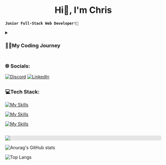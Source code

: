<h1 align="center">Hi👋, I'm Chris</h1>


**`Junior Full-Stack Web Developer!🚀`**
<details>
   <summary><h3>👨‍💻My Coding Journey</h3></summary>
I've always been drawn to working with computers, exploring different areas such as audio editing, UI design, video editing and gaming. While I dabbled in these areas to some extent, gaming became my main focus. However, my passion for computer work has remained strong and I can see myself still immersed in it 40 years from now. However, the title "developer" always seemed a little intimidating, as I believed it required formal education or a certain level of academic ability. Nevertheless, the desire to be part of the field persisted.
By chance, I crossed paths with friends who worked in front-end and back-end development, and they introduced me to the possibility of coding bootcamps. They shared that these bootcamps could open doors and lead to opportunities in the industry. Intrigued, I delved deeper into the idea and promptly jumped at the opportunity to enroll in a bootcamp. Over the course of a rigorous 5-month programme, I underwent intensive training in technologies such as HTML, CSS, JavaScript and React for front-end development. On the backend, I immersed myself in nextJS, nodeJS, Express JS and MongoDB.

These newfound skills allowed me to further hone my development skills and specialise in web development. It's worth noting that I have a penchant for typing on mechanical keyboards and enjoy assembling custom keyboards to optimise both the tactile experience and the sound.

What really appeals to me about this profession is the fact that learning never stops and challenges are a constant companion. I enjoy unravelling complex problems and using my creative and analytical skills. Working as part of a team of like-minded individuals, all working towards a common goal, has proven to be immensely rewarding.


This passion, my affinity for computer work and my drive for continuous growth and overcoming complex challenges motivate and drive me forward.
I relish the opportunity to express my creativity and exercise autonomy, and I welcome the new challenges that come my way.
</details>



## <h3>🌐 Socials:</h3>

[![Discord](https://img.shields.io/badge/Discord-%235865F2.svg?style=for-the-badge&logo=discord&logoColor=white)](https://discord.com/users/103485149622063104)
[![LinkedIn](https://img.shields.io/badge/linkedin-%230077B5.svg?style=for-the-badge&logo=linkedin&logoColor=white)](https://linkedin.com/in/christopher-mütterlein-49302a287)

## <h3>💻Tech Stack:</h3>

[![My Skills](https://skillicons.dev/icons?i=html,css,sass,tailwind,javascript,react)](https://skillicons.dev)

[![My Skills](https://skillicons.dev/icons?i=nodejs,nextjs,express,mongodb)](https://skillicons.dev)

[![My Skills](https://skillicons.dev/icons?i=figma,git,github)](https://skillicons.dev)
##


<img style="display: block; align:center; user-select: none; margin-inline: auto; background-color: rgb(230, 230, 230); --darkreader-inline-bgcolor:#26292b;" src="https://res.cloudinary.com/practicaldev/image/fetch/s--R5KgC1bh--/c_limit%2Cf_auto%2Cfl_progressive%2Cq_66%2Cw_880/https://dev-to-uploads.s3.amazonaws.com/i/oi2rwsde00xo9ou6jwsl.gif" data-darkreader-inline-bgcolor="">

![Anurag's GitHub stats](https://github-readme-stats.vercel.app/api?username=xbringitback&show_icons=true&theme=transparent)

![Top Langs](https://github-readme-stats.vercel.app/api/top-langs/?username=xbringitback\&layout=compact)

